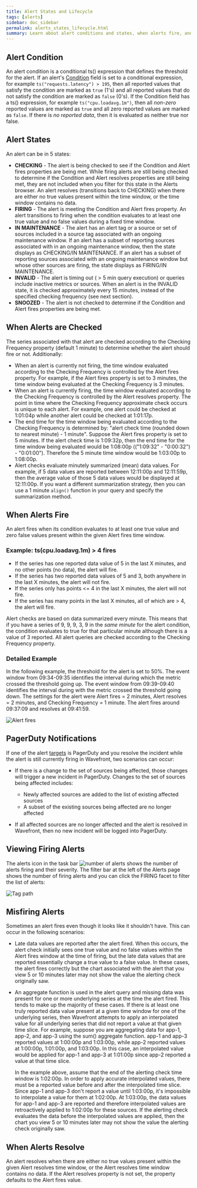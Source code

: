 ```yaml
---
title: Alert States and Lifecycle
tags: [alerts]
sidebar: doc_sidebar
permalink: alerts_states_lifecycle.html
summary: Learn about alert conditions and states, when alerts fire, and how alerts resolve.
---
```


## Alert Condition

An alert condition is a conditional ts() expression that defines the threshold for the alert. If an alert's [Condition](alerts_managing.html#condition) field is set to a conditional expression, for example `ts("requests.latency") > 195`, then all reported values that satisfy the condition are marked as `true` (1's) and all reported values that do not satisfy the condition are marked as `false` (0's). If the Condition field has a ts() expression, for example `ts("cpu.loadavg.1m")`, then all _non-zero_ reported values are marked as `true` and all zero reported values are marked as `false`. If there is _no reported data_, then it is evaluated as neither true nor false.

## Alert States

An alert can be in 5 states:

- **CHECKING** - The alert is being checked to see if the Condition and Alert fires properties are being met. While firing alerts are still being checked to determine if the Condition and Alert resolves properties are still being met, they are not included when you filter for this state in the Alerts browser.  An alert resolves (transitions back to CHECKING) when there are either no true values present within the time window, or the time window contains no data.
- **FIRING** - The alert is meeting the Condition and Alert fires property. An alert transitions to firing when the condition evaluates to at least one true value and no false values during a fixed time window.
- **IN MAINTENANCE** - The alert has an alert tag or a source or set of sources included in a source tag associated with an ongoing maintenance window. If an alert has a subset of reporting sources associated with in an ongoing maintenance window, then the state displays as CHECKING/IN MAINTENANCE. If an alert has a subset of reporting sources associated with an ongoing maintenance window but whose other sources are firing, the state displays as FIRING/IN MAINTENANCE.
- **INVALID** - The alert is timing out ( > 5 min query execution) or queries include inactive metrics or sources. When an alert is in the INVALID state, it is checked approximately every 15 minutes, instead of the specified checking frequency (see next section).
- **SNOOZED** - The alert is not checked to determine if the Condition and Alert fires properties are being met.

## When Alerts are Checked

The series associated with that alert are checked according to the Checking Frequency property (default 1 minute) to determine whether the alert should fire or not. Additionally:

- When an alert is currently not firing, the time window evaluated according to the Checking Frequency is controlled by the Alert fires property. For example, if the Alert fires property is set to 3 minutes, the time window being evaluated at the Checking Frequency is 3 minutes.
- When an alert is currently firing, the time window evaluated according to the Checking Frequency is controlled by the Alert resolves property. The point in time where the Checking Frequency approximate check occurs is unique to each alert. For example, one alert could be checked at 1:01:04p while another alert could be checked at 1:01:17p.
- The end time for the time window being evaluated according to the Checking Frequency is determined by: "alert check time (rounded down to nearest minute) - 1 minute". Suppose the Alert fires property is set to 5 minutes. If the alert check time is 1:09:32p, then the end time for the time window being evaluated would be 1:08:00p (("1:09:32" - "0:00:32") - "0:01:00"). Therefore the 5 minute time window would be 1:03:00p to 1:08:00p.
- Alert checks evaluate minutely summarized (mean) data values. For example, if 5 data values are reported between 12:11:00p and 12:11:59p, then the average value of those 5 data values would be displayed at 12:11:00p. If you want a different summarization strategy, then you can use a 1 minute `align()` function in your query and specify the summarization method.


## When Alerts Fire

An alert fires when its condition evaluates to at least one true value and zero false values present within the given Alert fires time window.

### Example: ts(cpu.loadavg.1m) > 4 fires
- If the series has one reported data value of 5 in the last X minutes, and no other points (no data), the alert will fire.
- If the series has two reported data values of 5 and 3, both anywhere in the last X minutes, the alert will not fire.
- If the series only has points <= 4 in the last X minutes, the alert will not fire.
- If the series has many points in the last X minutes, all of which are > 4, the alert will fire.

Alert checks are based on data summarized every minute.  This means that if you have a series of 9, 9, 9, 3, 9 in the _same minute_ for the alert condition, the condition evaluates to true for that particular minute although there is a value of 3 reported. All alert queries are checked according to the Checking Frequency property.

###  Detailed Example

In the following example, the threshold for the alert is set to 50%. The event window from 09:34-09:35 identifies the interval during which the metric crossed the threshold going up. The event window from 09:39-09:40 identifies the interval during with the metric crossed the threshold going down. The settings for the alert were Alert fires = 2 minutes, Alert resolves = 2 minutes, and Checking Frequency = 1 minute. The alert fires around 09:37:09 and resolves at 09:41:59.

![Alert fires](images/alert_fire.png)

## PagerDuty Notifications

If one of the alert [targets](alerts_managing.html#target) is PagerDuty and you resolve the incident while the alert is still currently firing in Wavefront, two scenarios can occur:

- If there is a change to the set of sources being affected, those changes will trigger a new incident in PagerDuty. Changes to the set of sources being affected includes:

  - Newly affected sources are added to the list of existing affected sources 
  - A subset of the existing sources being affected are no longer affected

- If all affected sources are no longer affected and the alert is resolved in Wavefront, then no new incident will be logged into PagerDuty.

## Viewing Firing Alerts

The alerts icon in the task bar ![number of alerts](images/alerts.png#inline) shows the number of alerts firing and their severity. The filter bar at the left of the Alerts page shows the number of firing alerts and you can click the FIRING facet to filter the list of alerts:

![Tag path](images/alerts_filter.png)

## Misfiring Alerts

Sometimes an alert fires even though it looks like it shouldn't have. This can occur in the following scenarios:

- Late data values are reported after the alert fired. When this occurs, the alert check initially sees one true value and no false values within the Alert fires window at the time of firing, but the late data values that are reported essentially change a true value to a false value. In these cases, the alert fires correctly but the chart associated with the alert that you view 5 or 10 minutes later may not show the value the alerting check originally saw.
- An aggregate function is used in the alert query and missing data was present for one or more underlying series at the time the alert fired. This tends to make up the majority of these cases. If there is at least one truly reported data value present at a given time window for one of the underlying series, then Wavefront attempts to apply an interpolated value for all underlying series that did not report a value at that given time slice. For example, suppose you are aggregating data for app-1, app-2, and app-3 using the sum() aggregate function. app-1 and app-3 reported values at 1:00:00p and 1:03:00p, while app-2 reported values at 1:00:00p, 1:01:00p, and 1:03:00p. In this case, an interpolated value would be applied for app-1 and app-3 at 1:01:00p since app-2 reported a value at that time slice.

  In the example above, assume that the end of the alerting check time window is 1:02:00p. In order to apply accurate interpolated values, there must be a reported value before and after the interpolated time slice. Since app-1 and app-3 don't report a value until 1:03:00p, it's impossible to interpolate a value for them at 1:02:00p. At 1:03:00p, the data values for app-1 and app-3 are reported and therefore interpolated values are retroactively applied to 1:02:00p for these sources. If the alerting check evaluates the data before the interpolated values are applied, then the chart you view 5 or 10 minutes later may not show the value the alerting check originally saw.

## When Alerts Resolve

An alert resolves when there are either no true values present within the given Alert resolves time window, or the Alert resolves time window contains no data. If the Alert resolves property is not set, the property defaults to the Alert fires value.



